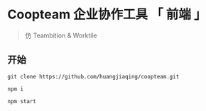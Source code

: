 # Coopteam 企业协作工具 「 前端 」

> 仿 Teambition & Worktile

## 开始

```
git clone https://github.com/huangjiaqing/coopteam.git

npm i

npm start
```